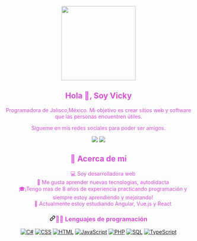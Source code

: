 <div id="header" align="center">
    <img src="https://media3.giphy.com/media/scZPhLqaVOM1qG4lT9/giphy.gif?cid=ecf05e4738lt8r5c5ilkru7wjdmzec96bviilk7syq6dj0k8&rid=giphy.gif"
        width="200" />
    </br>
    <h2 align="center" style="color:rgb(216, 78, 216)"> Hola 👋, Soy Vicky </h2>
    <p align="center" style="color:rgb(216, 78, 216)"> Programadora de Jalisco,México. Mi objetivo es crear sitios web
        y software que las personas encuentren útiles. </p>
    <p align="center" style="color:rgb(216, 78, 216)"> Sigueme en mis redes sociales para poder ser amigos.</p>
    <p align="center">
        <a href="https://www.linkedin.com/in/victoriaharohuanaco/" style="text-decoration:none" target="_blank">
<img src ="https://user-images.githubusercontent.com/7103516/227753857-dfe3d341-ac02-4684-a8b1-d9eda04fa9d6.svg"
        </a>
        <a href="https://www.instagram.com/soy_vicky_haro/" style="text-decoration:none" target="_blank">
          <img src ="https://user-images.githubusercontent.com/7103516/227753849-32c23cd0-9f7e-4306-aa14-6144a4ec4819.svg"
  </a>
    </p>
    <h2 style="color:rgb(216, 78, 216)"><g-emoji class="g-emoji" alias="book"
            fallback-src="https://github.githubassets.com/images/icons/emoji/unicode/1f4d6.png">📖</g-emoji>
        Acerca de mi</h2>
    <p>
    <ul style="color:rgb(216, 78, 216);list-style-type: none">
        <li><g-emoji class="g-emoji" alias="computer"
                fallback-src="https://github.githubassets.com/images/icons/emoji/unicode/1f4bb.png">💻</g-emoji>
            Soy desarrolladora web</li>
        <li><g-emoji class="g-emoji" alias="art"
                fallback-src="https://github.githubassets.com/images/icons/emoji/unicode/1f3a8.png">🎨</g-emoji>
            Me gusta aprender nuevas tecnologias, autodidacta</li>
        <li><g-emoji class="g-emoji" alias="mortar_board"
                fallback-src="https://github.githubassets.com/images/icons/emoji/unicode/1f393.png">🎓</g-emoji>¡Tengo
            mas de 8 años de experiencia practicando programación y siempre estoy aprendiendo y
            mejorando!</li>
        <li>🌱 Actualmente estoy estudiando Angular, Vue.js y React </li>
    </ul>
    </p>
    <h3 dir="auto" style="color:rgb(216, 78, 216)"><a id="user-content--programming-and-markup-languages" class="anchor"
            aria-hidden="true" href="#-programming-and-markup-languages"><svg class="octicon octicon-link"
                viewBox="0 0 16 16" version="1.1" width="16" height="16" aria-hidden="true">
                <path
                    d="m7.775 3.275 1.25-1.25a3.5 3.5 0 1 1 4.95 4.95l-2.5 2.5a3.5 3.5 0 0 1-4.95 0 .751.751 0 0 1 .018-1.042.751.751 0 0 1 1.042-.018 1.998 1.998 0 0 0 2.83 0l2.5-2.5a2.002 2.002 0 0 0-2.83-2.83l-1.25 1.25a.751.751 0 0 1-1.042-.018.751.751 0 0 1-.018-1.042Zm-4.69 9.64a1.998 1.998 0 0 0 2.83 0l1.25-1.25a.751.751 0 0 1 1.042.018.751.751 0 0 1 .018 1.042l-1.25 1.25a3.5 3.5 0 1 1-4.95-4.95l2.5-2.5a3.5 3.5 0 0 1 4.95 0 .751.751 0 0 1-.018 1.042.751.751 0 0 1-1.042.018 1.998 1.998 0 0 0-2.83 0l-2.5 2.5a1.998 1.998 0 0 0 0 2.83Z">
                </path>
            </svg></a><g-emoji class="g-emoji" alias="man_technologist"
            fallback-src="https://github.githubassets.com/images/icons/emoji/unicode/1f468-1f4bb.png">👨‍💻</g-emoji>
        Lenguajes de programación</h3>
    <p dir="auto">
        <a href="https://github.com/search?q=user%3ADenverCoder1+language%3Acsharp"><img alt="C#"
                src="https://camo.githubusercontent.com/c13d1b8966eaf8426913512362717201d5169615236c889db83572358b97f5f7/68747470733a2f2f637573746f6d2d69636f6e2d6261646765732e64656d6f6c61622e636f6d2f62616467652f432532332d3638323137412e7376673f6c6f676f3d637332266c6f676f436f6c6f723d7768697465"
                data-canonical-src="https://custom-icon-badges.demolab.com/badge/C%23-68217A.svg?logo=cs2&amp;logoColor=white"
                style="max-width: 100%;"></a>
        <a href="https://github.com/search?q=user%3ADenverCoder1+language%3Acss"><img alt="CSS"
                src="https://camo.githubusercontent.com/53132716f8ed401a79d8c0980b9666b6cd8ce8e7faed1beeb328f821b44850bc/68747470733a2f2f696d672e736869656c64732e696f2f62616467652f4353532d3135373242362e7376673f6c6f676f3d63737333266c6f676f436f6c6f723d7768697465"
                data-canonical-src="https://img.shields.io/badge/CSS-1572B6.svg?logo=css3&amp;logoColor=white"
                style="max-width: 100%;"></a>
        <a href="https://github.com/search?q=user%3ADenverCoder1+language%3Ahtml"><img alt="HTML"
                src="https://camo.githubusercontent.com/b4c648ad32f8f9f7c328a4dd59b5df0eb2a4e2623095e31d059f026979129491/68747470733a2f2f696d672e736869656c64732e696f2f62616467652f48544d4c2d4533344632362e7376673f6c6f676f3d68746d6c35266c6f676f436f6c6f723d7768697465"
                data-canonical-src="https://img.shields.io/badge/HTML-E34F26.svg?logo=html5&amp;logoColor=white"
                style="max-width: 100%;"></a>
        <a href="https://github.com/search?q=user%3ADenverCoder1+language%3Ajavascript"><img alt="JavaScript"
                src="https://camo.githubusercontent.com/9a794a64d79bb070a8009cf27eb31c989d09d43a65f95362c88ed6c28218319b/68747470733a2f2f696d672e736869656c64732e696f2f62616467652f4a6176615363726970742d4637444631452e7376673f6c6f676f3d6a617661736372697074266c6f676f436f6c6f723d626c61636b"
                data-canonical-src="https://img.shields.io/badge/JavaScript-F7DF1E.svg?logo=javascript&amp;logoColor=black"
                style="max-width: 100%;"></a>
        <a href="https://github.com/search?q=user%3ADenverCoder1+language%3Aphp"><img alt="PHP"
                src="https://camo.githubusercontent.com/08f504258b33496b9eb2ad3145dec07f07e8ed7066f3227a716dd6c75edf76ab/68747470733a2f2f696d672e736869656c64732e696f2f62616467652f5048502d3737374242342e7376673f6c6f676f3d706870266c6f676f436f6c6f723d7768697465"
                data-canonical-src="https://img.shields.io/badge/PHP-777BB4.svg?logo=php&amp;logoColor=white"
                style="max-width: 100%;"></a>
        <a href="https://github.com/search?q=user%3ADenverCoder1+language%3Asql"><img alt="SQL"
                src="https://camo.githubusercontent.com/4ed1fe3ec872f44fe743932bcf4eb6d18ad8568e8d6d19e16d8d96864f6acd33/68747470733a2f2f637573746f6d2d69636f6e2d6261646765732e64656d6f6c61622e636f6d2f62616467652f53514c2d3032354538432e7376673f6c6f676f3d6461746162617365266c6f676f436f6c6f723d7768697465"
                data-canonical-src="https://custom-icon-badges.demolab.com/badge/SQL-025E8C.svg?logo=database&amp;logoColor=white"
                style="max-width: 100%;"></a>
        <a href="https://github.com/search?q=user%3ADenverCoder1+language%3AtypeScript"><img alt="TypeScript"
                src="https://camo.githubusercontent.com/11c819f21e728e3ba177845a8c9099c63424415008d291a66921165456cf1c49/68747470733a2f2f696d672e736869656c64732e696f2f62616467652f547970655363726970742d3030374143432e7376673f6c6f676f3d74797065736372697074266c6f676f436f6c6f723d7768697465"
                data-canonical-src="https://img.shields.io/badge/TypeScript-007ACC.svg?logo=typescript&amp;logoColor=white"
                style="max-width: 100%;"></a>
    </p>
</div>

